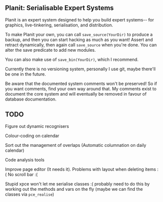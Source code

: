 
## Planit: Serialisable Expert Systems

Planit is an expert system designed to help you build expert systems-- for graphics, live-tinkering, serialisation, and distribution.

To make Planit your own, you can call `save_source(YourDir)` to produce a backup, and then you can start hacking as much as you want! Assert and retract dynamically, then again call `save_source` when you're done. You can alter the save predicate to add new modules.

You can also make use of `save_bin(YourDir)`, which I recommend.

Currently there is no versioning system, personally I use git, maybe there'll be one in the future.

Be aware that the documented system comments won't be preserved! So if you want comments, find your own way around that. My comments exist to document the core system and will eventually be removed in favour of database documentation.

## TODO

Figure out dynamic recognisers

Colour-coding on calendar

Sort out the management of overlaps (Automatic columnation on daily calendar)

Code analysis tools

Improve page editor (It needs it). Problems with layout when deleting items :( No scroll bar :( 

Stupid xpce won't let me serialise classes :( probably need to do this by working out the methods and vars on the fly (maybe we can find the classes via `pce_realise`)
